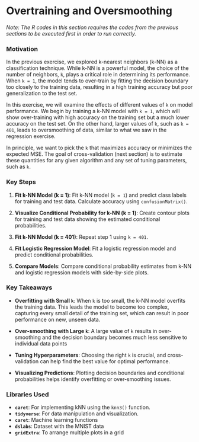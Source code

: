 # Overtraining and Oversmoothing
_Note: The R codes in this section requires the codes from the previous sections to be executed first in order to run correctly._

### Motivation

In the previous exercise, we explored k-nearest neighbors (k-NN) as a classification technique. While k-NN is a powerful model, the choice of the number of neighbors, `k`, plays a critical role in determining its performance. When `k = 1`, the model tends to over-train by fitting the decision boundary too closely to the training data, resulting in a high training accuracy but poor generalization to the test set.

In this exercise, we will examine the effects of different values of `k` on model performance. We begin by training a k-NN model with `k = 1`, which will show over-training with high accuracy on the training set but a much lower accuracy on the test set. On the other hand, larger values of `k`, such as `k = 401`, leads to oversmoothing of data, similar to what we saw in the regression exercise.

In principle, we want to pick the `k` that maximizes accuracy or minimizes the expected MSE. The goal of cross-validation (next section) is to estimate these quantities for any given algorithm and any set of tuning parameters, such as `k`.

### Key Steps

1. **Fit k-NN Model (k = 1)**: Fit k-NN model (`k = 1`) and predict class labels for training and test data. Calculate accuracy using `confusionMatrix()`.

2. **Visualize Conditional Probability for k-NN (k = 1)**: Create contour plots for training and test data showing the estimated conditional probabilities.

3. **Fit k-NN Model (k = 401)**: Repeat step 1 using `k = 401`.

4. **Fit Logistic Regression Model**: Fit a logistic regression model and predict conditional probabilities.

5. **Compare Models**: Compare conditional probability estimates from k-NN and logistic regression models with side-by-side plots.

### Key Takeaways

- **Overfitting with Small `k`**: When `k` is too small, the k-NN model overfits the training data. This leads the model to become too complex, capturing every small detail of the training set, which can result in poor performance on new, unseen data. 

- **Over-smoothing with Large `k`**: A large value of `k` results in over-smoothing and the decision boundary becomes much less sensitive to individual data points

- **Tuning Hyperparameters**: Choosing the right `k` is crucial, and cross-validation can help find the best value for optimal performance.

- **Visualizing Predictions**: Plotting decision boundaries and conditional probabilities helps identify overfitting or over-smoothing issues.

### Libraries Used

- **`caret`**: For implementing kNN using the `knn3()` function.
- **`tidyverse`**: For data manipulation and visualization.
- **`caret`**: Machine learning functions
- **`dslabs`**: Dataset with the MNIST data
- **`gridExtra`**: To arrange multiple plots in a grid
